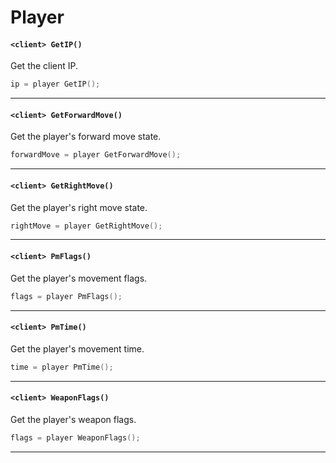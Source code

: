 # Player

#### ``<client> GetIP()``
Get the client IP.

```c
ip = player GetIP();
```
<hr>

#### ``<client> GetForwardMove()``
Get the player's forward move state.

```c
forwardMove = player GetForwardMove();
```
<hr>

#### ``<client> GetRightMove()``
Get the player's right move state.

```c
rightMove = player GetRightMove();
```
<hr>

#### ``<client> PmFlags()``
Get the player's movement flags.

```c
flags = player PmFlags();
```
<hr>

#### ``<client> PmTime()``
Get the player's movement time.

```c
time = player PmTime();
```
<hr>

#### ``<client> WeaponFlags()``
Get the player's weapon flags.

```c
flags = player WeaponFlags();
```
<hr>
